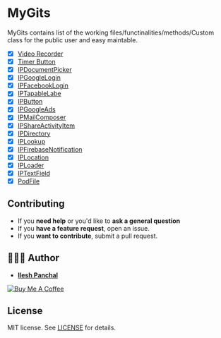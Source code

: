 # MyGits
MyGits contains list of the working files/functinalities/methods/Custom class for the public user and easy maintable.

- [x] [Video Recorder](https://gist.github.com/Ilesh/952e7f1e28566358b58d05281a758d68)
- [x] [Timer Button](https://gist.github.com/Ilesh/a7ba1c283e5d89a31ea4318e4f03b2ee)
- [x] [IPDocumentPicker](https://gist.github.com/Ilesh/d292ae0ae71b624eacbda5e937b1f11e)
- [x] [IPGoogleLogin](https://gist.github.com/Ilesh/7bddca40a4493e69689d436990e0d173)
- [x] [IPFacebookLogin](https://gist.github.com/Ilesh/53e78ba7c5d2aa61ca960bffea5a359f)
- [x] [IPTapableLabe](https://gist.github.com/Ilesh/4dc8e49b58ec5e52f3d266d5f8764dba)
- [x] [IPButton](https://gist.github.com/Ilesh/4771c149a7005a6872abaf088881d3fe)
- [x] [IPGoogleAds](https://gist.github.com/Ilesh/44d4ed9fa3b01c8b2ff29670cc36bc9a)
- [x] [IPMailComposer](https://gist.github.com/Ilesh/c78a0167d5de9b2bc665124429db3d97)
- [x] [IPShareActivityItem](https://gist.github.com/Ilesh/9395f06c2adcb424e9ffe0a80d3bf24a)
- [x] [IPDirectory](https://gist.github.com/Ilesh/1d6167f6d61ab035f4e39ff02dbf2a2a)
- [x] [IPLookup](https://gist.github.com/Ilesh/19662fe6465b7b4f1d439167a77f3049)
- [x] [IPFirebaseNotification](https://gist.github.com/Ilesh/dd0f96d9dc6ed9eb2711f839f3604a2c)
- [x] [IPLocation](https://gist.github.com/Ilesh/696ad251dbe96e73823a476cd8d322ee)
- [x] [IPLoader](https://gist.github.com/Ilesh/b2c91f881341a7c22bd355b932cedca3)
- [x] [IPTextField](https://gist.github.com/Ilesh/d6f3569cfa87c63d47384a1a846fb0a7)
- [x] [PodFile](https://gist.github.com/Ilesh/712f719c3b4632e8e0aad0810d3cf5d0)

## Contributing

- If you **need help** or you'd like to **ask a general question**
- If you **have a feature request**, open an issue.
- If you **want to contribute**, submit a pull request.

## 👨🏻‍💻 Author

* **[Ilesh Panchal](https://twitter.com/ilesh_panchal)**

<a href="https://www.buymeacoffee.com/dD9nr61qx" target="_blank"><img src="https://www.buymeacoffee.com/assets/img/custom_images/black_img.png" alt="Buy Me A Coffee" style="height: auto !important;width: auto !important;" ></a>

## License

 MIT license.
See [LICENSE](./LICENSE) for details.
